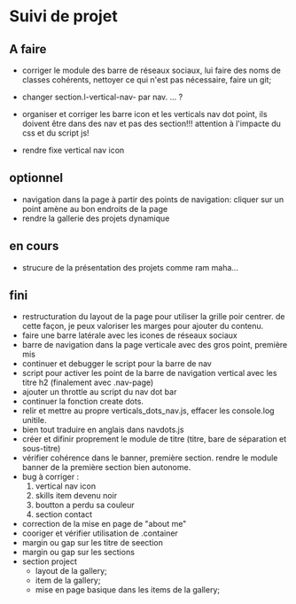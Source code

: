 # Suivi de projet

## A faire
* corriger le module des barre de réseaux sociaux, lui faire des noms de classes cohérents, nettoyer ce qui n'est pas nécessaire, faire un git;
* changer section.l-vertical-nav- par nav. ... ?
* organiser et corriger les barre icon et les verticals nav dot point, ils doivent être dans des nav et pas des section!!! attention à l'impacte du css et du script js!


* rendre fixe vertical nav icon



## optionnel
* navigation dans la page à partir des points de navigation: cliquer sur un point amène au bon endroits de la page
* rendre la gallerie des projets dynamique

## en cours
* strucure de la présentation des projets comme ram maha...



## fini

* restructuration du layout de la page pour utiliser la grille poir centrer. de cette façon, je peux valoriser les marges pour ajouter du contenu.
* faire une barre latérale avec les icones de réseaux sociaux
* barre de navigation dans la page verticale avec des gros point, première mis
* continuer et debugger le script pour la barre de nav
* script pour activer les point de la barre de navigation vertical avec les titre h2 (finalement avec .nav-page)    
* ajouter un throttle au script du nav dot bar
* continuer la fonction create dots.
* relir et mettre au propre verticals_dots_nav.js, effacer les console.log unitile.
* bien tout traduire en anglais dans navdots.js
* créer et difinir proprement le module de titre (titre, bare de séparation et sous-titre)
* vérifier cohérence dans le banner, première section. rendre le module banner de la première section bien autonome.
* bug à corriger : 
    1. vertical nav icon
    2. skills item devenu noir
    3. boutton a perdu sa couleur
    4. section contact
* correction de la mise en page de "about me"
* cooriger et vérifier utilisation de .container
* margin ou gap sur les titre de seection
* margin ou gap sur les sections
* section project
    * layout de la gallery;
    * item de la gallery;
    * mise en page basique dans les items de la gallery;
